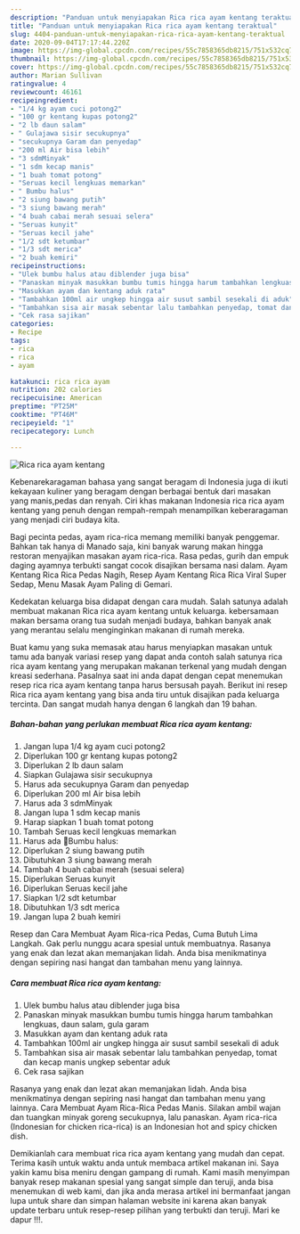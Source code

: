 ```yaml
---
description: "Panduan untuk menyiapakan Rica rica ayam kentang teraktual"
title: "Panduan untuk menyiapakan Rica rica ayam kentang teraktual"
slug: 4404-panduan-untuk-menyiapakan-rica-rica-ayam-kentang-teraktual
date: 2020-09-04T17:17:44.220Z
image: https://img-global.cpcdn.com/recipes/55c7858365db8215/751x532cq70/rica-rica-ayam-kentang-foto-resep-utama.jpg
thumbnail: https://img-global.cpcdn.com/recipes/55c7858365db8215/751x532cq70/rica-rica-ayam-kentang-foto-resep-utama.jpg
cover: https://img-global.cpcdn.com/recipes/55c7858365db8215/751x532cq70/rica-rica-ayam-kentang-foto-resep-utama.jpg
author: Marian Sullivan
ratingvalue: 4
reviewcount: 46161
recipeingredient:
- "1/4 kg ayam cuci potong2"
- "100 gr kentang kupas potong2"
- "2 lb daun salam"
- " Gulajawa sisir secukupnya"
- "secukupnya Garam dan penyedap"
- "200 ml Air bisa lebih"
- "3 sdmMinyak"
- "1 sdm kecap manis"
- "1 buah tomat potong"
- "Seruas kecil lengkuas memarkan"
- " Bumbu halus"
- "2 siung bawang putih"
- "3 siung bawang merah"
- "4 buah cabai merah sesuai selera"
- "Seruas kunyit"
- "Seruas kecil jahe"
- "1/2 sdt ketumbar"
- "1/3 sdt merica"
- "2 buah kemiri"
recipeinstructions:
- "Ulek bumbu halus atau diblender juga bisa"
- "Panaskan minyak masukkan bumbu tumis hingga harum tambahkan lengkuas, daun salam, gula garam"
- "Masukkan ayam dan kentang aduk rata"
- "Tambahkan 100ml air ungkep hingga air susut sambil sesekali di aduk"
- "Tambahkan sisa air masak sebentar lalu tambahkan penyedap, tomat dan kecap manis ungkep sebentar aduk"
- "Cek rasa sajikan"
categories:
- Recipe
tags:
- rica
- rica
- ayam

katakunci: rica rica ayam 
nutrition: 202 calories
recipecuisine: American
preptime: "PT25M"
cooktime: "PT46M"
recipeyield: "1"
recipecategory: Lunch

---
```



![Rica rica ayam kentang](https://img-global.cpcdn.com/recipes/55c7858365db8215/751x532cq70/rica-rica-ayam-kentang-foto-resep-utama.jpg)

Kebenarekaragaman bahasa yang sangat beragam di Indonesia juga di ikuti kekayaan kuliner yang beragam dengan berbagai bentuk dari masakan yang manis,pedas dan renyah. Ciri khas makanan Indonesia rica rica ayam kentang yang penuh dengan rempah-rempah menampilkan keberaragaman yang menjadi ciri budaya kita.


Bagi pecinta pedas, ayam rica-rica memang memiliki banyak penggemar. Bahkan tak hanya di Manado saja, kini banyak warung makan hingga restoran menyajikan masakan ayam rica-rica. Rasa pedas, gurih dan empuk daging ayamnya terbukti sangat cocok disajikan bersama nasi dalam. Ayam Kentang Rica Rica Pedas Nagih, Resep Ayam Kentang Rica Rica Viral Super Sedap, Menu Masak Ayam Paling di Gemari.

Kedekatan keluarga bisa didapat dengan cara mudah. Salah satunya adalah membuat makanan Rica rica ayam kentang untuk keluarga. kebersamaan makan bersama orang tua sudah menjadi budaya, bahkan banyak anak yang merantau selalu menginginkan makanan di rumah mereka.

Buat kamu yang suka memasak atau harus menyiapkan masakan untuk tamu ada banyak variasi resep yang dapat anda contoh salah satunya rica rica ayam kentang yang merupakan makanan terkenal yang mudah dengan kreasi sederhana. Pasalnya saat ini anda dapat dengan cepat menemukan resep rica rica ayam kentang tanpa harus bersusah payah.
Berikut ini resep Rica rica ayam kentang yang bisa anda tiru untuk disajikan pada keluarga tercinta. Dan sangat mudah hanya dengan 6 langkah dan 19 bahan.


<!--inarticleads1-->

##### Bahan-bahan yang perlukan membuat Rica rica ayam kentang:

1. Jangan lupa 1/4 kg ayam cuci potong2
1. Diperlukan 100 gr kentang kupas potong2
1. Diperlukan 2 lb daun salam
1. Siapkan  Gulajawa sisir secukupnya
1. Harus ada secukupnya Garam dan penyedap
1. Diperlukan 200 ml Air bisa lebih
1. Harus ada 3 sdmMinyak
1. Jangan lupa 1 sdm kecap manis
1. Harap siapkan 1 buah tomat potong
1. Tambah Seruas kecil lengkuas memarkan
1. Harus ada  💞Bumbu halus:
1. Diperlukan 2 siung bawang putih
1. Dibutuhkan 3 siung bawang merah
1. Tambah 4 buah cabai merah (sesuai selera)
1. Diperlukan Seruas kunyit
1. Diperlukan Seruas kecil jahe
1. Siapkan 1/2 sdt ketumbar
1. Dibutuhkan 1/3 sdt merica
1. Jangan lupa 2 buah kemiri


Resep dan Cara Membuat Ayam Rica-rica Pedas, Cuma Butuh Lima Langkah. Gak perlu nunggu acara spesial untuk membuatnya. Rasanya yang enak dan lezat akan memanjakan lidah. Anda bisa menikmatinya dengan sepiring nasi hangat dan tambahan menu yang lainnya. 

<!--inarticleads2-->

##### Cara membuat  Rica rica ayam kentang:

1. Ulek bumbu halus atau diblender juga bisa
1. Panaskan minyak masukkan bumbu tumis hingga harum tambahkan lengkuas, daun salam, gula garam
1. Masukkan ayam dan kentang aduk rata
1. Tambahkan 100ml air ungkep hingga air susut sambil sesekali di aduk
1. Tambahkan sisa air masak sebentar lalu tambahkan penyedap, tomat dan kecap manis ungkep sebentar aduk
1. Cek rasa sajikan


Rasanya yang enak dan lezat akan memanjakan lidah. Anda bisa menikmatinya dengan sepiring nasi hangat dan tambahan menu yang lainnya. Cara Membuat Ayam Rica-Rica Pedas Manis. Silakan ambil wajan dan tuangkan minyak goreng secukupnya, lalu panaskan. Ayam rica-rica (Indonesian for chicken rica-rica) is an Indonesian hot and spicy chicken dish. 

Demikianlah cara membuat rica rica ayam kentang yang mudah dan cepat. Terima kasih untuk waktu anda untuk membaca artikel makanan ini. Saya yakin kamu bisa meniru dengan gampang di rumah. Kami masih menyimpan banyak resep makanan spesial yang sangat simple dan teruji, anda bisa menemukan di web kami, dan jika anda merasa artikel ini bermanfaat jangan lupa untuk share dan simpan halaman website ini karena akan banyak update terbaru untuk resep-resep pilihan yang terbukti dan teruji. Mari ke dapur !!!. 
